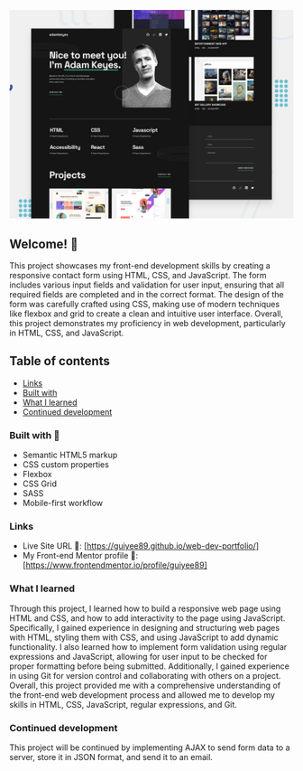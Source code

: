 
![Design preview for the Single-page developer portfolio coding challenge](./preview.jpg)

## Welcome! 👋
This project showcases my front-end development skills by creating a responsive contact form using HTML, CSS, and JavaScript. The form includes various input fields and validation for user input, ensuring that all required fields are completed and in the correct format. The design of the form was carefully crafted using CSS, making use of modern techniques like flexbox and grid to create a clean and intuitive user interface. Overall, this project demonstrates my proficiency in web development, particularly in HTML, CSS, and JavaScript.

## Table of contents

- [Links](#links)
- [Built with](#built-with)
- [What I learned](#what-i-learned)
- [Continued development](#continued-development)




### Built with 🧱

- Semantic HTML5 markup
- CSS custom properties
- Flexbox
- CSS Grid
- SASS
- Mobile-first workflow

### Links

- Live Site URL 🔴: [https://guiyee89.github.io/web-dev-portfolio/]
- My Front-end Mentor profile 👦: [https://www.frontendmentor.io/profile/guiyee89]


### What I learned

Through this project, I learned how to build a responsive web page using HTML and CSS, and how to add interactivity to the page using JavaScript. Specifically, I gained experience in designing and structuring web pages with HTML, styling them with CSS, and using JavaScript to add dynamic functionality. I also learned how to implement form validation using regular expressions and JavaScript, allowing for user input to be checked for proper formatting before being submitted. Additionally, I gained experience in using Git for version control and collaborating with others on a project. Overall, this project provided me with a comprehensive understanding of the front-end web development process and allowed me to develop my skills in HTML, CSS, JavaScript, regular expressions, and Git.

### Continued development

This project will be continued by implementing AJAX to send form data to a server, store it in JSON format, and send it to an email.


